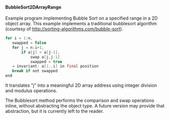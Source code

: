 #### BubbleSort2DArrayRange
Example program implementing Bubble Sort on a specified range in a 2D object array.
This example implements a traditional bubblesort algorithm (courtesy of http://sorting-algorithms.com/bubble-sort).

```Java
for i = 1:n,
   swapped = false
   for j = n:i+1, 
       if a[j] < a[j-1], 
           swap a[j,j-1]
           swapped = true
   → invariant: a[1..i] in final position
   break if not swapped
end
```
 
It translates "j" into a meaningful 2D array address using integer division and modulus operations.

The Bubblesort method performs the comparison and swap operations inline, without abstracting the object type.
A future version may provide that abstraction, but it is currently left to the reader.
